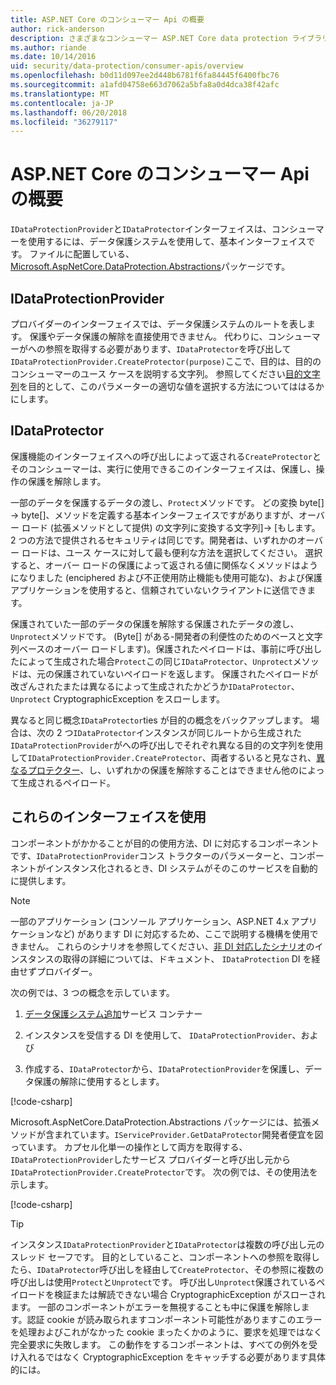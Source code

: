```yaml
---
title: ASP.NET Core のコンシューマー Api の概要
author: rick-anderson
description: さまざまなコンシューマー ASP.NET Core data protection ライブラリ内で利用可能な Api の概要が表示されます。
ms.author: riande
ms.date: 10/14/2016
uid: security/data-protection/consumer-apis/overview
ms.openlocfilehash: b0d11d097ee2d448b6781f6fa84445f6400fbc76
ms.sourcegitcommit: a1afd04758e663d7062a5bfa8a0d4dca38f42afc
ms.translationtype: MT
ms.contentlocale: ja-JP
ms.lasthandoff: 06/20/2018
ms.locfileid: "36279117"
---
```

# <a name="consumer-apis-overview-for-aspnet-core"></a>ASP.NET Core のコンシューマー Api の概要

`IDataProtectionProvider`と`IDataProtector`インターフェイスは、コンシューマーを使用するには、データ保護システムを使用して、基本インターフェイスです。 ファイルに配置している、 [Microsoft.AspNetCore.DataProtection.Abstractions](https://www.nuget.org/packages/Microsoft.AspNetCore.DataProtection.Abstractions/)パッケージです。

## <a name="idataprotectionprovider"></a>IDataProtectionProvider

プロバイダーのインターフェイスでは、データ保護システムのルートを表します。 保護やデータ保護の解除を直接使用できません。 代わりに、コンシューマーがへの参照を取得する必要があります、`IDataProtector`を呼び出して`IDataProtectionProvider.CreateProtector(purpose)`ここで、目的は、目的のコンシューマーのユース ケースを説明する文字列。 参照してください[目的文字列](xref:security/data-protection/consumer-apis/purpose-strings)を目的として、このパラメーターの適切な値を選択する方法についてははるかにします。

## <a name="idataprotector"></a>IDataProtector

保護機能のインターフェイスへの呼び出しによって返される`CreateProtector`とそのコンシューマーは、実行に使用できるこのインターフェイスは、保護し、操作の保護を解除します。

一部のデータを保護するデータの渡し、`Protect`メソッドです。 どの変換 byte[] -> byte[]、メソッドを定義する基本インターフェイスですがありますが、オーバー ロード (拡張メソッドとして提供) の文字列に変換する文字列]-> [もします。 2 つの方法で提供されるセキュリティは同じです。開発者は、いずれかのオーバー ロードは、ユース ケースに対して最も便利な方法を選択してください。 選択すると、オーバー ロードの保護によって返される値に関係なくメソッドはようになりました (enciphered および不正使用防止機能も使用可能な)、および保護アプリケーションを使用すると、信頼されていないクライアントに送信できます。

保護されていた一部のデータの保護を解除する保護されたデータの渡し、`Unprotect`メソッドです。 (Byte[] がある-開発者の利便性のためのベースと文字列ベースのオーバー ロードします)。保護されたペイロードは、事前に呼び出したによって生成された場合`Protect`この同じ`IDataProtector`、`Unprotect`メソッドは、元の保護されていないペイロードを返します。 保護されたペイロードが改ざんされたまたは異なるによって生成されたかどうか`IDataProtector`、 `Unprotect` CryptographicException をスローします。

異なると同じ概念`IDataProtector`ties が目的の概念をバックアップします。 場合は、次の 2 つ`IDataProtector`インスタンスが同じルートから生成された`IDataProtectionProvider`がへの呼び出しでそれぞれ異なる目的の文字列を使用して`IDataProtectionProvider.CreateProtector`、両者するいると見なされ、[異なるプロテクター](xref:security/data-protection/consumer-apis/purpose-strings)、し、いずれかの保護を解除することはできません他のによって生成されるペイロード。

## <a name="consuming-these-interfaces"></a>これらのインターフェイスを使用

コンポーネントがかかることが目的の使用方法、DI に対応するコンポーネントです、`IDataProtectionProvider`コンス トラクターのパラメーターと、コンポーネントがインスタンス化されるとき、DI システムがそのこのサービスを自動的に提供します。

> [!NOTE]
> 一部のアプリケーション (コンソール アプリケーション、ASP.NET 4.x アプリケーションなど) があります DI に対応するため、ここで説明する機構を使用できません。 これらのシナリオを参照してください、[非 DI 対応したシナリオ](xref:security/data-protection/configuration/non-di-scenarios)のインスタンスの取得の詳細については、ドキュメント、 `IDataProtection` DI を経由せずプロバイダー。

次の例では、3 つの概念を示しています。

1. [データ保護システム追加](xref:security/data-protection/configuration/overview)サービス コンテナー

2. インスタンスを受信する DI を使用して、 `IDataProtectionProvider`、および

3. 作成する、`IDataProtector`から、`IDataProtectionProvider`を保護し、データ保護の解除に使用するとします。

[!code-csharp[](../using-data-protection/samples/protectunprotect.cs?highlight=26,34,35,36,37,38,39,40)]

Microsoft.AspNetCore.DataProtection.Abstractions パッケージには、拡張メソッドが含まれています。`IServiceProvider.GetDataProtector`開発者便宜を図っています。 カプセル化単一の操作として両方を取得する、`IDataProtectionProvider`したサービス プロバイダーと呼び出し元から`IDataProtectionProvider.CreateProtector`です。 次の例では、その使用法を示します。

[!code-csharp[](./overview/samples/getdataprotector.cs?highlight=15)]

>[!TIP]
> インスタンス`IDataProtectionProvider`と`IDataProtector`は複数の呼び出し元のスレッド セーフです。 目的としていること、コンポーネントへの参照を取得したら、`IDataProtector`呼び出しを経由して`CreateProtector`、その参照に複数の呼び出しは使用`Protect`と`Unprotect`です。 呼び出し`Unprotect`保護されているペイロードを検証または解読できない場合 CryptographicException がスローされます。 一部のコンポーネントがエラーを無視することも中に保護を解除します。認証 cookie が読み取られますコンポーネント可能性がありますこのエラーを処理およびこれがなかった cookie まったくかのように、要求を処理ではなく完全要求に失敗します。 この動作をするコンポーネントは、すべての例外を受け入れるではなく CryptographicException をキャッチする必要があります具体的には。
